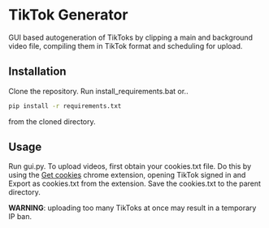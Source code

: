 # TikTok Generator

GUI based autogeneration of TikToks by clipping a main and background video file, compiling them in TikTok format and scheduling for upload.

## Installation

Clone the repository.
Run install_requirements.bat or..
```bash
pip install -r requirements.txt
```
from the cloned directory.

## Usage

Run gui.py. To upload videos, first obtain your cookies.txt file. Do this by using the [Get cookies](https://chromewebstore.google.com/detail/get-cookiestxt-locally/cclelndahbckbenkjhflpdbgdldlbecc) chrome extension, opening TikTok signed in and Export as cookies.txt from the extension. Save the cookies.txt to the parent directory.

**WARNING**: uploading too many TikToks at once may result in a temporary IP ban.
